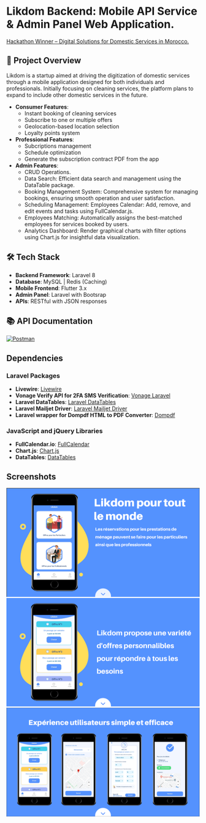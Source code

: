 # Likdom Backend: Mobile API Service & Admin Panel Web Application.
[Hackathon Winner – Digital Solutions for Domestic Services in Morocco.](https://www.linkedin.com/posts/medrachy_domesticemployees-morocco-hackathon-activity-6810628329696198657-QjYo?utm_source=share&utm_medium=member_desktop&rcm=ACoAACZzI_MBNDvXyL2a6XSIMZfEihlD7pdJ_8Y)
## 📌 Project Overview
Likdom is a startup aimed at driving the digitization of domestic services through a mobile application designed for both individuals and professionals. Initially focusing on cleaning services, the platform plans to expand to include other domestic services in the future.
- **Consumer Features**:
  - Instant booking of cleaning services
  - Subscribe to one or multiple offers  
  - Geolocation-based location selection
  - Loyalty points system 
- **Professional Features**:
  - Subcriptions management
  - Schedule optimization
  - Generate the subscription contract PDF from the app
- **Admin Features**:
  - CRUD Operations.
  - Data Search: Efficient data search and management using the DataTable package.
  - Booking Management System: Comprehensive system for managing bookings, ensuring smooth operation and user satisfaction.
  - Scheduling Management: Employees Calendar: Add, remove, and edit events and tasks using FullCalendar.js.
  - Employees Matching: Automatically assigns the best-matched employees for services booked by users.
  - Analytics Dashboard: Render graphical charts with filter options using Chart.js for insightful data visualization.

## 🛠 Tech Stack
- **Backend Framework**: Laravel 8  
- **Database**: MySQL | Redis (Caching)  
- **Mobile Frontend**: Flutter 3.x  
- **Admin Panel**: Laravel with Bootsrap  
- **APIs**: RESTful with JSON responses  

## 📚 API Documentation
[![Postman](https://img.shields.io/badge/Postman-API%20Documentation-FF6C37?style=flat&logo=postman)](https://documenter.getpostman.com/view/1635876/2s8ZDR9RvG)

## Dependencies
### **Laravel Packages**
- **Livewire**: [Livewire](https://livewire.laravel.com/)
- **Vonage Verify API for 2FA SMS Verification**:  [Vonage Laravel](https://github.com/vonage/vonage-laravel)
- **Laravel DataTables**:  [Laravel DataTables](https://github.com/yajra/laravel-datatables)
- **Laravel Mailjet Driver**:  [Laravel Mailjet Driver](https://github.com/TheDoctor0/laravel-mailjet-driver)
- **Laravel wrapper for Dompdf HTML to PDF Converter**: [Dompdf](https://github.com/barryvdh/laravel-dompdf?tab=readme-ov-file)
### **JavaScript and jQuery Libraries**
- **FullCalendar.io**:  [FullCalendar](https://fullcalendar.io/)
- **Chart.js**:  [Chart.js](https://www.chartjs.org/)
- **DataTables**:  [DataTables](https://datatables.net/)

## Screenshots 
![Untitled](https://github.com/MedRachy/likdom-api/blob/master/screenshots/1.PNG)
![Untitled](https://github.com/MedRachy/likdom-api/blob/master/screenshots/2.PNG)
![Untitled](https://github.com/MedRachy/likdom-api/blob/master/screenshots/3.PNG)
